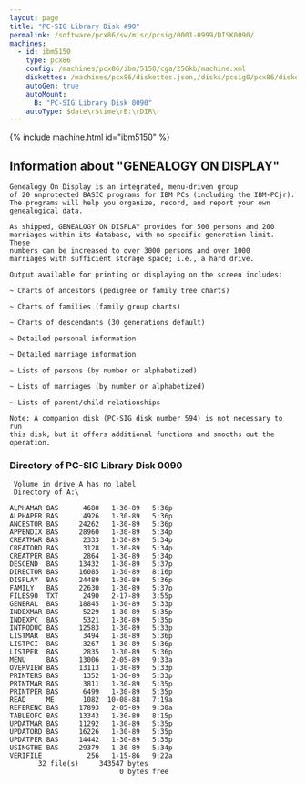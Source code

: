 ```yaml
---
layout: page
title: "PC-SIG Library Disk #90"
permalink: /software/pcx86/sw/misc/pcsig/0001-0999/DISK0090/
machines:
  - id: ibm5150
    type: pcx86
    config: /machines/pcx86/ibm/5150/cga/256kb/machine.xml
    diskettes: /machines/pcx86/diskettes.json,/disks/pcsig0/pcx86/diskettes.json
    autoGen: true
    autoMount:
      B: "PC-SIG Library Disk 0090"
    autoType: $date\r$time\rB:\rDIR\r
---
```


{% include machine.html id="ibm5150" %}

## Information about "GENEALOGY ON DISPLAY"

    Genealogy On Display is an integrated, menu-driven group
    of 20 unprotected BASIC programs for IBM PCs (including the IBM-PCjr).
    The programs will help you organize, record, and report your own
    genealogical data.
    
    As shipped, GENEALOGY ON DISPLAY provides for 500 persons and 200
    marriages within its database, with no specific generation limit. These
    numbers can be increased to over 3000 persons and over 1000
    marriages with sufficient storage space; i.e., a hard drive.
    
    Output available for printing or displaying on the screen includes:
    
    ~ Charts of ancestors (pedigree or family tree charts)
    
    ~ Charts of families (family group charts)
    
    ~ Charts of descendants (30 generations default)
    
    ~ Detailed personal information
    
    ~ Detailed marriage information
    
    ~ Lists of persons (by number or alphabetized)
    
    ~ Lists of marriages (by number or alphabetized)
    
    ~ Lists of parent/child relationships
    
    Note: A companion disk (PC-SIG disk number 594) is not necessary to run
    this disk, but it offers additional functions and smooths out the
    operation.

### Directory of PC-SIG Library Disk 0090

     Volume in drive A has no label
     Directory of A:\

    ALPHAMAR BAS      4680   1-30-89   5:36p
    ALPHAPER BAS      4926   1-30-89   5:36p
    ANCESTOR BAS     24262   1-30-89   5:36p
    APPENDIX BAS     28960   1-30-89   5:34p
    CREATMAR BAS      2333   1-30-89   5:34p
    CREATORD BAS      3128   1-30-89   5:34p
    CREATPER BAS      2864   1-30-89   5:34p
    DESCEND  BAS     13432   1-30-89   5:37p
    DIRECTOR BAS     16085   1-30-89   8:16p
    DISPLAY  BAS     24489   1-30-89   5:36p
    FAMILY   BAS     22630   1-30-89   5:37p
    FILES90  TXT      2490   2-17-89   3:55p
    GENERAL  BAS     18845   1-30-89   5:33p
    INDEXMAR BAS      5229   1-30-89   5:35p
    INDEXPC  BAS      5321   1-30-89   5:35p
    INTRODUC BAS     12583   1-30-89   5:33p
    LISTMAR  BAS      3494   1-30-89   5:36p
    LISTPCI  BAS      3267   1-30-89   5:36p
    LISTPER  BAS      2835   1-30-89   5:36p
    MENU     BAS     13006   2-05-89   9:33a
    OVERVIEW BAS     13113   1-30-89   5:33p
    PRINTERS BAS      1352   1-30-89   5:33p
    PRINTMAR BAS      3811   1-30-89   5:35p
    PRINTPER BAS      6499   1-30-89   5:35p
    READ     ME       1082  10-08-88   7:19a
    REFERENC BAS     17893   2-05-89   9:30a
    TABLEOFC BAS     13343   1-30-89   8:15p
    UPDATMAR BAS     11292   1-30-89   5:35p
    UPDATORD BAS     16226   1-30-89   5:35p
    UPDATPER BAS     14442   1-30-89   5:35p
    USINGTHE BAS     29379   1-30-89   5:34p
    VERIFILE           256   1-15-86   9:22a
           32 file(s)     343547 bytes
                               0 bytes free
